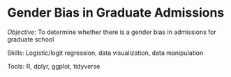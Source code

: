 # Gender Bias in Graduate Admissions

_Objective_: To determine whether there is a gender bias in admissions for graduate school

Skills: Logistic/logit regression, data visualization, data manipulation

Tools: R, dplyr, ggplot, tidyverse
